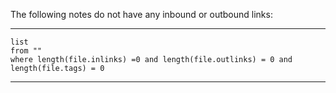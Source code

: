 The following notes do not have any inbound or outbound links:

---
```dataview
list
from ""
where length(file.inlinks) =0 and length(file.outlinks) = 0 and length(file.tags) = 0
```
---

